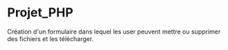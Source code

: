 # Projet_PHP
Création d'un formulaire dans lequel les user peuvent mettre ou supprimer des fichiers et les télécharger.
